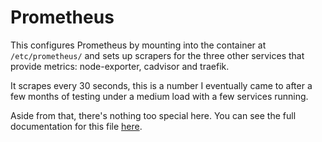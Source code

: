 # Prometheus

This configures Prometheus by mounting into the container at `/etc/prometheus/` and sets up scrapers for the three other services that provide metrics: node-exporter, cadvisor and traefik.

It scrapes every 30 seconds, this is a number I eventually came to after a few months of testing under a medium load with a few services running.

Aside from that, there's nothing too special here. You can see the full documentation for this file [here](https://prometheus.io/docs/prometheus/latest/configuration/configuration/).

